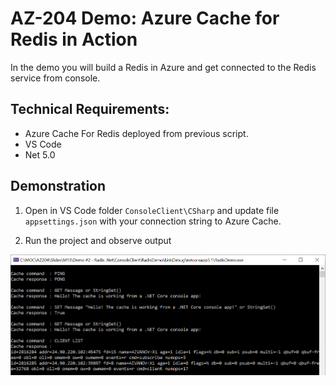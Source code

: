 # AZ-204 Demo: Azure Cache for Redis in Action

In the demo you will build a Redis in Azure and get connected to the Redis service from console.

## Technical Requirements:

- Azure Cache For Redis deployed from previous script. 
- VS Code 
- Net 5.0 

## Demonstration

1. Open in VS Code folder `ConsoleClient\CSharp` and update file `appsettings.json` with your connection string to Azure Cache.

1. Run the project and observe output 

![redis](ConsoleClient\CSharp\screen.png)